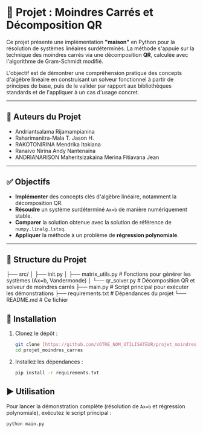 # 🎯 Projet : Moindres Carrés et Décomposition QR

Ce projet présente une implémentation **"maison"** en Python pour la résolution de systèmes linéaires surdéterminés. La méthode s'appuie sur la technique des moindres carrés via une décomposition **QR**, calculée avec l'algorithme de Gram-Schmidt modifié.

L'objectif est de démontrer une compréhension pratique des concepts d'algèbre linéaire en construisant un solveur fonctionnel à partir de principes de base, puis de le valider par rapport aux bibliothèques standards et de l'appliquer à un cas d'usage concret.

---

## 👥 Auteurs du Projet

* Andriantsalama Rijamampianina
* Raharimanitra-Mala T. Jason H.
* RAKOTONIRINA Mendrika Itokiana
* Ranaivo Nirina Andy Nantenaina
* ANDRIANARISON Maheritsizakaina Merina Fitiavana Jean

---

## ✅ Objectifs

-   **Implémenter** des concepts clés d'algèbre linéaire, notamment la décomposition QR.
-   **Résoudre** un système surdéterminé `Ax=b` de manière numériquement stable.
-   **Comparer** la solution obtenue avec la solution de référence de `numpy.linalg.lstsq`.
-   **Appliquer** la méthode à un problème de **régression polynomiale**.

---

## 📂 Structure du Projet
├── src/
│   ├── init.py
│   ├── matrix_utils.py      # Fonctions pour générer les systèmes (Ax=b, Vandermonde)
│   └── qr_solver.py         # Décomposition QR et solveur de moindres carrés
├── main.py                  # Script principal pour exécuter les démonstrations
├── requirements.txt         # Dépendances du projet
└── README.md                # Ce fichier


## 🚀 Installation

1.  Clonez le dépôt :
    ```sh
    git clone [https://github.com/VOTRE_NOM_UTILISATEUR/projet_moindres_carres.git](https://github.com/VOTRE_NOM_UTILISATEUR/projet_moindres_carres.git)
    cd projet_moindres_carres
    ```

2.  Installez les dépendances :
    ```sh
    pip install -r requirements.txt
    ```

## ▶️ Utilisation

Pour lancer la démonstration complète (résolution de `Ax=b` et régression polynomiale), exécutez le script principal :

```sh
python main.py
